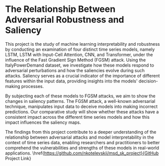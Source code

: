 # The Relationship Between Adversarial Robustness and Saliency


This project is the study of machine learning interpretability and robustness by conducting an examination of four distinct time series models, namely LSTM, LSTM with Input-Cell Attention, CNN, and Transformer, under the influence of the Fast Gradient Sign Method (FGSM) attack. Using the ItalyPowerDemand dataset, we investigate how these models respond to adversarial perturbations and how the saliencies evolve during such attacks. Saliency serves as a crucial indicator of the importance of different features within the input data, providing insights into the models' decision-making processes.

By subjecting each of these models to FGSM attacks, we aim to show the changes in saliency patterns. The FGSM attack, a well-known adversarial technique, manipulates input data to deceive models into making incorrect predictions. Our comparative study will show whether these attacks have a consistent impact across the different time series models and how this impact influences the saliency maps.

The findings from this project contribute to a deeper understanding of the relationship between adversarial attacks and model interpretability in the context of time series data, enabling researchers and practitioners to better comprehend the vulnerabilities and strengths of these models in real-world applications. 
\href{https://github.com/nkotelevskii/msd_sk_project}{GitHub Project Link} 
